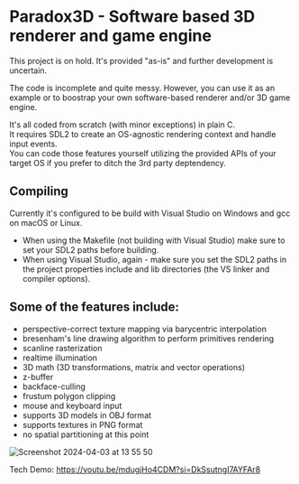 # Paradox3D - Software based 3D renderer and game engine

This project is on hold. It's provided "as-is" and further development is uncertain.

The code is incomplete and quite messy. However, you can use it as an example or to boostrap your own software-based renderer and/or 3D game engine.

It's all coded from scratch (with minor exceptions) in plain C.<br>
It requires SDL2 to create an OS-agnostic rendering context and handle input events.<br>
You can code those features yourself utilizing the provided APIs of your target OS if you prefer to ditch the 3rd party deptendency.

## Compiling
Currently it's configured to be build with Visual Studio on Windows and gcc on macOS or Linux.<br>
* When using the Makefile (not building with Visual Studio) make sure to set your SDL2 paths before building.<br>
* When using Visual Studio, again - make sure you set the SDL2 paths in the project properties include and lib directories (the VS linker and compiler options).

## Some of the features include:

- perspective-correct texture mapping via barycentric interpolation
- bresenham's line drawing algorithm to perform primitives rendering
- scanline rasterization
- realtime illumination
- 3D math (3D transformations, matrix and vector operations)
- z-buffer
- backface-culling
- frustum polygon clipping
- mouse and keyboard input
- supports 3D models in OBJ format
- supports textures in PNG format
- no spatial partitioning at this point

![Screenshot 2024-04-03 at 13 55 50](https://github.com/jeuxdemains/Paradox3D-software/assets/7083803/4303b5d9-aa2e-4e8c-b52e-2fcf36ccc89c)

Tech Demo:
https://youtu.be/mdugjHo4CDM?si=DkSsutngI7AYFAr8
